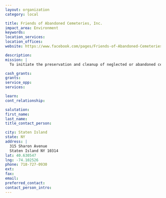 ```yaml
---
layout: organization
category: local

title: Friends of Abandoned Cemeteries, Inc.
impact_area: Environment
keywords: 
location_services: 
location_offices: 
website: https://www.facebook.com/pages/Friends-of-Abandoned-Cemeteries-of-Staten-Island-FACSI/158775687492624

description: 
mission: |
  To initiate the preservation and cleanup of neglected or abandoned cemeteries, graveyards, burying grounds and churchyards; and to assist in the beautification, rehabilitation, and/or attempt to restore, and maintain, the markers, stones and history of such final resting places.

cash_grants: 
grants: 
service_opp: 
services: 

learn: 
cont_relationship: 

salutation: 
first_name: 
last_name: 
title_contact_person: 

city: Staten Island
state: NY
address: |
  315 Sharon Avenue     
  Staten Island NY 10314
lat: 40.630547
lng: -74.102526
phone: 718-727-0930
ext: 
fax: 
email: 
preferred_contact: 
contact_person_intro: 
---
```

